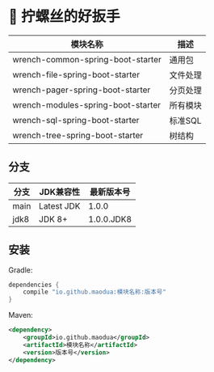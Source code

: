 # 🔧 拧螺丝的好扳手

| 模块名称 | 描述 |
| ------  | ---- |
| wrench-common-spring-boot-starter | 通用包 |
| wrench-file-spring-boot-starter | 文件处理 |
| wrench-pager-spring-boot-starter | 分页处理 |
| wrench-modules-spring-boot-starter | 所有模块 |
| wrench-sql-spring-boot-starter | 标准SQL |
| wrench-tree-spring-boot-starter | 树结构 |

## 分支
| 分支 | JDK兼容性 | 最新版本号 |
| ------  | ---- | --- |
| main  | Latest JDK | 1.0.0 |
| jdk8 | JDK 8+ | 1.0.0.JDK8 |

## 安装

Gradle:
```groovy
dependencies {
    compile "io.github.maodua:模块名称:版本号"
}
```
Maven:
```xml
<dependency>
    <groupId>io.github.maodua</groupId>
    <artifactId>模块名称</artifactId>
    <version>版本号</version>
</dependency>
```


